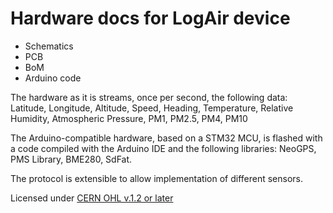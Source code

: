 # Hardware docs for LogAir device

- Schematics
- PCB
- BoM
- Arduino code

The hardware as it is streams, once per second, the following data:
Latitude, Longitude, Altitude, Speed, Heading, Temperature, Relative Humidity, Atmospheric Pressure, PM1, PM2.5, PM4, PM10

The Arduino-compatible hardware, based on a STM32 MCU, is flashed with a code compiled with the Arduino IDE and the following libraries: NeoGPS, PMS Library, BME280, SdFat.

The protocol is extensible to allow implementation of different sensors.

Licensed under [CERN OHL v.1.2 or later](https://ohwr.org/project/cernohl/wikis/home)
